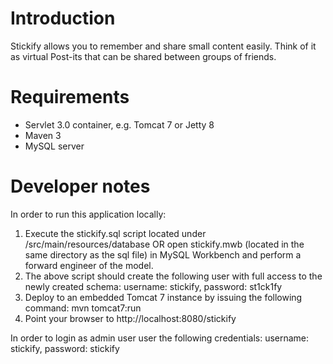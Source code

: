 # Introduction

Stickify allows you to remember and share small content easily. Think of it as virtual Post-its that can be shared between groups of friends.

# Requirements
- Servlet 3.0 container, e.g. Tomcat 7 or Jetty 8
- Maven 3
- MySQL server

# Developer notes

In order to run this application locally:

1. Execute the stickify.sql script located under /src/main/resources/database OR open stickify.mwb (located in the same directory as the sql file) in MySQL Workbench and perform a forward engineer of the model.
2. The above script should create the following user with full access to the newly created schema: username: stickify, password: st1ck1fy
3. Deploy to an embedded Tomcat 7 instance by issuing the following command: mvn tomcat7:run  
4. Point your browser to http://localhost:8080/stickify

In order to login as admin user user the following credentials:
username: stickify, password: stickify